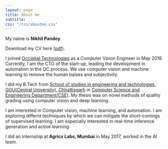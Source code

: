 ```yaml
---
layout: page
title: About me
subtitle: _
css: "/css/aboutme.css"
---
```

<div id="aboutme-section">

<p class="about-text">
  <span class="fa fa-star about-icon"></span>
  My name is <b>Nikhil Pandey</b>. 
</p> 
<p class="about-text">
  <span class="fa fa-file-text-o about-icon"></span>
  Download my CV here (<a href="/files/cv.pdf">pdf</a>).
</p>

<p class="about-text">
  <span class="fa fa-briefcase about-icon"></span>
  I joined <a href="https://www.occipitaltech.com/" target="_blank" rel="noopener noreferrer">Occipital Technologies</a> as a Computer Vision Engineer in May 2018. Currently, I am the CTO of the start-up, leading the development in automation in the QC process. We use computer vision and machine learning to remove the human baises and subjectivity. 
</p>

<p class="about-text">
  <span class="fa fa-graduation-cap about-icon"></span>
  I did my B.Tech from <a href="https://www.ggu.ac.in/" target="_blank" rel="noopener noreferrer">School of studies in engineering and technologies, GGU(Central University), Chhattisgarh</a> in <a href="http://www.ggu.ac.in/schools/dept%20of%20english/dept_of_ComputerEngg_courses.html" target="_blank" rel="noopener noreferrer">Computer Science and Engineering Department(CSE)</a>. My thesis was on novel methods of quality grading using computer vision and deep learning.
</p>

<p class="about-text">
  <span class="fa fa-code about-icon"></span>
  I am interested in Computer vision, machine learning, and automation. I am exploring differnt techniques by which we can mitigate the short-comings of supervised learning. I am especially interested in real-time inference generation and active learning.
</p>

<p class="about-text">
  <span class="fa fa-briefcase about-icon"></span>
  I did an internship at <b>Agricx Labs, Mumbai</b> in May 2017, worked in the AI team.
</p>

